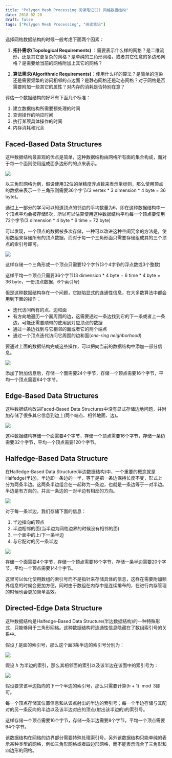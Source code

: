 ```yaml
---
title: "Polygon Mesh Processing 阅读笔记(2) 网格数据结构"
date: 2018-02-28
draft: false
tags: ["Polygon Mesh Processing", "阅读笔记"]
---
```

<!--more-->

选择网格数据结构的时候一般考虑下面两个因素：

1. **拓扑需求(Topological Requirements)** ：需要表示什么样的网格？是二维流形，还是其它更复杂的网格？是单纯的三角形网格，或者其它任意的多边形网格？是需要给当前的网格附加上其它的网格？

2. **算法需求(Algorithmic Requirements)**：使用什么样的算法？是简单的渲染还是需要频繁的访问相邻的点边面？是静态网格还是动态网格？对于网格是否需要附加一些其它的属性？对内存的消耗是否特别在意？

评估一个数据结构的好坏有下面几个标准：

1. 建立数据结构所需要预处理的时间
2. 查询操作的响应时间
3. 执行某项具体操作的时间
4. 内存消耗和冗余

## Faced-Based Data Structures

这种数据结构最直观的优点是简单，这种数据结构由网格所有面的集合构成，而对于每一个面则使用组成面多边形的的点来表示。

![](/img/post/Polygon-Mesh-Processing-note2-Structure/img-0.jpeg)

以三角形网格为例，假设使用32位的单精度浮点数来表示坐标则，那么使用顶点的数据来表示一个三角形则需要36个字节(3 vertex * 3 dimension * 4 byte = 36 byte)。

通过上一部分的学习可以知道顶点的邻边的平均数量为6，即在这种数据结构中一个顶点平均会被存储6次，所以可以估算使用这种数据结构平均每一个顶点要使用72个字节(3 dimension * 4 byte * 6 time = 72 byte)

可以发现，一个顶点的数据被多次存储，一种可以改进这种空间冗余的方法是，使用数组来存储所有的顶点数据，而对于每一个三角形面只需要存储组成其的三个顶点的索引号即可。

![](/img/post/Polygon-Mesh-Processing-note2-Structure/img-1.jpeg)

这样存储一个三角形或一个顶点只需要12个字节(3个4字节的浮点数或3个整数)

这样平均一个顶点只需要36个字节(3 dimension * 4 byte + 6 time * 4 byte = 36 byte，一份顶点数据，6个索引号)

但是这种数据结构存在一个问题，它缺陷显式的连通性信息，在大多数算法中都会用到下面的操作：

* 迭代访问所有的点、边和面
* 有方向地遍历一个面周围的边，这需要通过一条边找到它的下一条或者上一条边，可能还需要顺带的使用到对应顶点的数据
* 通过一条边找到与它相邻的面或者它的两个端点
* 通过一个顶点迭代访问它周围的边和面(*one-ring neighborhood*)

要通过上面的数据结构完成这些操作，可以把向当前的数据结构中添加一部分信息。

![](/img/post/Polygon-Mesh-Processing-note2-Structure/img-2.jpeg)

添加了附加信息后，存储一个面需要24个字节，存储一个顶点需要16个字节，平均一个顶点需要64个字节。

## Edge-Based Data Structures

这种数据结构改进Faced-Based Data Structures中没有显式存储边地问题，并附加存储了很多其它信息到边上(两个端点、相邻地面、边)。

![](/img/post/Polygon-Mesh-Processing-note2-Structure/img-3.jpeg)

这种数据结构存储一个面需要4个字节，存储一个顶点需要16个字节，存储一条边需要32个字节，平均一个顶点需要120个字节。

## Halfedge-Based Data Structure

在Halfedge-Based Data Structure(半边数据结构)中，一个重要的概念就是Halfedge(半边)，半边即一条边的一半，等于是把一条边保持长度不变，形式上分为两条半边。这两条半边组合在一起称为一条边，也就是一条边等于一对半边。半边是有方向的，并且一条边的一对半边有相反的方向。

![](/img/post/Polygon-Mesh-Processing-note2-Structure/img-4.jpeg)

对于每一条半边，我们存储下面的信息：

1. 半边指向的顶点
2. 半边相邻的面(当半边为网格边界的时候没有相邻的面)
3. 一个面中的上/下一条半边
4. 与它配对的另一条半边

![](/img/post/Polygon-Mesh-Processing-note2-Structure/img-5.jpeg)

存储一个面需要4个字节，存储一个顶点需要16个字节，存储一条半边需要20个字节，平均一个顶点需要144个字节。

这里可以优化使用数组的索引号而不是指针来存储具体的信息，这样在需要附加额外信息的时候会更加方便，同时由于数组在内存中是连续排布的，在进行内存管理的时候也会更加简单高效。

## Directed-Edge Data Structure

这种数据结构是Halfedge-Based Data Structure(半边数据结构)的一种特殊形式，只能够用于三角形网格。这种数据结构将连通性信息隐藏在了数组索引号的关系中。

假设 *f* 是面的索引号，那么这个面3条半边的索引号分别为：

![](/img/post/Polygon-Mesh-Processing-note2-Structure/img-6.jpeg)

假设 *h* 为半边的索引，那么其相邻面的索引以及该半边在该面中的索引号为：

![](/img/post/Polygon-Mesh-Processing-note2-Structure/img-7.jpeg)

假设要求该半边指向的下一个半边的索引号，那么只需要计算$(h + 1) \mod{3}$即可。

每一个顶点存储其位置信息和从该点射出的半边的索引号；每一个半边存储与其配对的另一条反向的半边以及该半边对应的顶点(射出该半边的)的索引号。

这样存储一个顶点需要16个字节，存储一条半边需要8个字节，平均一个顶点需要64个字节。

该数据结构在网格的边界部分需要特殊处理索引号。另外该数据结构只能单纯的表示某种类型的网格，例如三角形网格或者四边形网格，而不能表示混合了三角形和四边形的网格。
